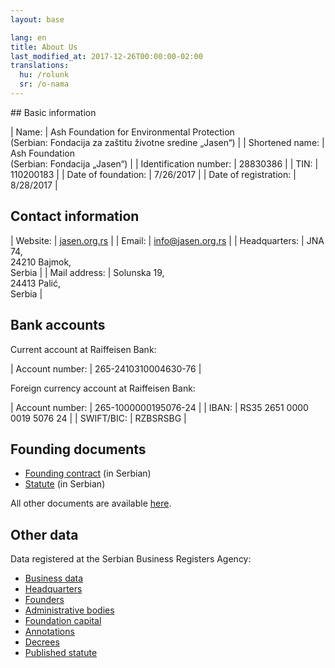 ```yaml
---
layout: base

lang: en
title: About Us
last_modified_at: 2017-12-26T00:00:00-02:00
translations:
  hu: /rolunk
  sr: /o-nama
---
```


<div class="color--light-green content-block about" markdown="1">
## Basic information

| Name:                  | Ash Foundation for Environmental Protection<br>(Serbian: Fondacija za zaštitu životne sredine „Jasen“) |
| Shortened name:        | Ash Foundation<br>(Serbian: Fondacija „Jasen“)                                                         |
| Identification number: | 28830386                                                                                               |
| TIN:                   | 110200183                                                                                              |
| Date of foundation:    | 7/26/2017                                                                                              |
| Date of registration:  | 8/28/2017                                                                                              |

## Contact information

| Website:      | [jasen.org.rs]                         |
| Email:        | [info@jasen.org.rs]                    |
| Headquarters: | JNA 74,<br>24210 Bajmok,<br>Serbia     |
| Mail address: | Solunska 19,<br>24413 Palić,<br>Serbia |

[jasen.org.rs]: https://jasen.org.rs
[info@jasen.org.rs]: mailto:info@jasen.org.rs

## Bank accounts

Current account at Raiffeisen Bank:

| Account number: | 265-2410310004630-76 |

Foreign currency account at Raiffeisen Bank:

| Account number: | 265-1000000195076-24        |
| IBAN:           | RS35 2651 0000 0019 5076 24 |
| SWIFT/BIC:      | RZBSRSBG                    |

## Founding documents

- [Founding contract] (in Serbian)
- [Statute] (in Serbian)

All other documents are available [here](/en/documents/).

[Founding contract]: /docs/ugovor-o-osnivanju.pdf
[Statute]: /docs/statut.pdf

## Other data

Data registered at the Serbian Business Registers Agency:

- [Business data]
- [Headquarters]
- [Founders]
- [Administrative bodies]
- [Foundation capital]
- [Annotations]
- [Decrees]
- [Published statute]

[Business data]: http://pretraga.apr.gov.rs/FoundationAndEndowmentWebSearch/FAEBusinessDataPage.aspx?beid=8855021&type=&rnd=3BAB996DE41CE0B915102BB086F5C49C3522D6A5
[Headquarters]: http://pretraga.apr.gov.rs/FoundationAndEndowmentWebSearch/FAEAddress.aspx?beid=8855021&type=&rnd=3BAB996DE41CE0B915102BB086F5C49C3522D6A5
[Founders]: http://pretraga.apr.gov.rs/FoundationAndEndowmentWebSearch/FAEEstablishers.aspx?beid=8855021&type=&rnd=3BAB996DE41CE0B915102BB086F5C49C3522D6A5
[Administrative bodies]: http://pretraga.apr.gov.rs/FoundationAndEndowmentWebSearch/FAESteeringComitteePage.aspx?beid=8855021&type=&rnd=3BAB996DE41CE0B915102BB086F5C49C3522D6A5
[Foundation capital]: http://pretraga.apr.gov.rs/FoundationAndEndowmentWebSearch/FAEFoundationCapital.aspx?beid=8855021&type=&rnd=3BAB996DE41CE0B915102BB086F5C49C3522D6A5
[Annotations]: http://pretraga.apr.gov.rs/FoundationAndEndowmentWebSearch/FAEAnnotations.aspx?beid=8855021&type=&rnd=3BAB996DE41CE0B915102BB086F5C49C3522D6A5
[Decrees]: http://pretraga.apr.gov.rs/FoundationAndEndowmentWebSearch/FAEDecrees.aspx?beid=8855021&type=&rnd=3BAB996DE41CE0B915102BB086F5C49C3522D6A5
[Published statute]: http://pretraga.apr.gov.rs/FoundationAndEndowmentWebSearch/FAEStatues.aspx?beid=8855021&type=&rnd=3BAB996DE41CE0B915102BB086F5C49C3522D6A5
</div>
